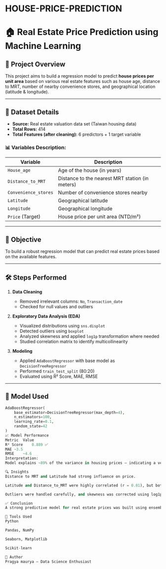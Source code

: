 # HOUSE-PRICE-PREDICTION

# 🏠 Real Estate Price Prediction using Machine Learning

## 📌 Project Overview
This project aims to build a regression model to predict **house prices per unit area** based on various real estate features such as house age, distance to MRT, number of nearby convenience stores, and geographical location (latitude & longitude).

---

## 📂 Dataset Details
- **Source:** Real estate valuation data set (Taiwan housing data)
- **Total Rows:** 414
- **Total Features (after cleaning):** 6 predictors + 1 target variable

### 📊 Variables Description:

| Variable              | Description |
|-----------------------|-------------|
| `House_age`           | Age of the house (in years) |
| `Distance_to_MRT`     | Distance to the nearest MRT station (in meters) |
| `Convenience_stores`  | Number of convenience stores nearby |
| `Latitude`            | Geographical latitude |
| `Longitude`           | Geographical longitude |
| `Price` (Target)      | House price per unit area (NTD/m²) |

---

## 🎯 Objective
To build a robust regression model that can predict real estate prices based on the available features.

---

## 🛠️ Steps Performed

1. **Data Cleaning**  
   - Removed irrelevant columns: `No`, `Transaction_date`
   - Checked for null values and outliers

2. **Exploratory Data Analysis (EDA)**  
   - Visualized distributions using `sns.displot`
   - Detected outliers using `boxplot`
   - Analyzed skewness and applied `log1p` transformation where needed
   - Studied correlation matrix to identify multicollinearity

3. **Modeling**  
   - Applied `AdaBoostRegressor` with base model as `DecisionTreeRegressor`
   - Performed `train_test_split` (80:20)
   - Evaluated using R² Score, MAE, RMSE

---

## 🤖 Model Used

```python
AdaBoostRegressor(
    base_estimator=DecisionTreeRegressor(max_depth=4),
    n_estimators=100,
    learning_rate=0.1,
    random_state=42
)
📈 Model Performance
Metric	Value
R² Score	0.889 ✅
MAE	~3.5
RMSE	~4.6
Interpretation:
Model explains ~89% of the variance in housing prices — indicating a very good fit.

🔍 Insights
Distance to MRT and Latitude had strong influence on price.

Latitude and Distance_to_MRT were highly correlated (r = 0.81), but both were kept for better model performance.

Outliers were handled carefully, and skewness was corrected using log1p.

✅ Conclusion
A strong predictive model for real estate prices was built using ensemble learning. The AdaBoost Regressor provided a solid R² score of 88.9%, demonstrating reliable performance on this dataset.

📌 Tools Used
Python

Pandas, NumPy

Seaborn, Matplotlib

Scikit-learn

🙌 Author
Pragya maurya – Data Science Enthusiast 
